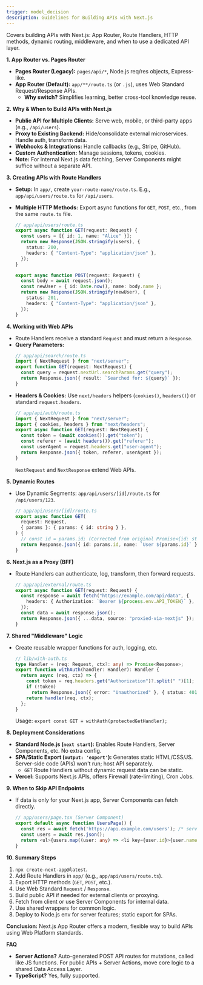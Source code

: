 ```yaml
---
trigger: model_decision
description: Guidelines for Building APIs with Next.js
---
```


Covers building APIs with Next.js: App Router, Route Handlers, HTTP methods, dynamic routing, middleware, and when to use a dedicated API layer.

**1. App Router vs. Pages Router**

- **Pages Router (Legacy):** `pages/api/*`, Node.js req/res objects, Express-like.
- **App Router (Default):** `app/**/route.ts` (or `.js`), uses Web Standard Request/Response APIs.
  - **Why switch?** Simplifies learning, better cross-tool knowledge reuse.

**2. Why & When to Build APIs with Next.js**

- **Public API for Multiple Clients:** Serve web, mobile, or third-party apps (e.g., `/api/users`).
- **Proxy to Existing Backend:** Hide/consolidate external microservices. Handle auth, transform data.
- **Webhooks & Integrations:** Handle callbacks (e.g., Stripe, GitHub).
- **Custom Authentication:** Manage sessions, tokens, cookies.
- **Note:** For internal Next.js data fetching, Server Components might suffice without a separate API.

**3. Creating APIs with Route Handlers**

- **Setup:** In `app/`, create `your-route-name/route.ts`. E.g., `app/api/users/route.ts` for `/api/users`.
- **Multiple HTTP Methods:** Export async functions for `GET`, `POST`, etc., from the same `route.ts` file.

  ```typescript
  // app/api/users/route.ts
  export async function GET(request: Request) {
    const users = [{ id: 1, name: "Alice" }];
    return new Response(JSON.stringify(users), {
      status: 200,
      headers: { "Content-Type": "application/json" },
    });
  }

  export async function POST(request: Request) {
    const body = await request.json();
    const newUser = { id: Date.now(), name: body.name };
    return new Response(JSON.stringify(newUser), {
      status: 201,
      headers: { "Content-Type": "application/json" },
    });
  }
  ```

**4. Working with Web APIs**

- Route Handlers receive a standard `Request` and must return a `Response`.
- **Query Parameters:**
  ```typescript
  // app/api/search/route.ts
  import { NextRequest } from "next/server";
  export function GET(request: NextRequest) {
    const query = request.nextUrl.searchParams.get("query");
    return Response.json({ result: `Searched for: ${query}` });
  }
  ```
- **Headers & Cookies:** Use `next/headers` helpers (`cookies()`, `headers()`) or standard `request.headers`.
  ```typescript
  // app/api/auth/route.ts
  import { NextRequest } from "next/server";
  import { cookies, headers } from "next/headers";
  export async function GET(request: NextRequest) {
    const token = (await cookies()).get("token");
    const referer = (await headers()).get("referer");
    const userAgent = request.headers.get("user-agent");
    return Response.json({ token, referer, userAgent });
  }
  ```
  `NextRequest` and `NextResponse` extend Web APIs.

**5. Dynamic Routes**

- Use Dynamic Segments: `app/api/users/[id]/route.ts` for `/api/users/123`.
  ```typescript
  // app/api/users/[id]/route.ts
  export async function GET(
    request: Request,
    { params }: { params: { id: string } },
  ) {
    // const id = params.id; (Corrected from original Promise<{id: string}>)
    return Response.json({ id: params.id, name: `User ${params.id}` });
  }
  ```

**6. Next.js as a Proxy (BFF)**

- Route Handlers can authenticate, log, transform, then forward requests.
  ```typescript
  // app/api/external/route.ts
  export async function GET(request: Request) {
    const response = await fetch("https://example.com/api/data", {
      headers: { Authorization: `Bearer ${process.env.API_TOKEN}` },
    });
    const data = await response.json();
    return Response.json({ ...data, source: "proxied-via-nextjs" });
  }
  ```

**7. Shared "Middleware" Logic**

- Create reusable wrapper functions for auth, logging, etc.
  ```typescript
  // lib/with-auth.ts
  type Handler = (req: Request, ctx?: any) => Promise<Response>;
  export function withAuth(handler: Handler): Handler {
    return async (req, ctx) => {
      const token = req.headers.get("Authorization")?.split(" ")[1]; // Example
      if (!token)
        return Response.json({ error: "Unauthorized" }, { status: 401 });
      return handler(req, ctx);
    };
  }
  ```
  Usage: `export const GET = withAuth(protectedGetHandler);`

**8. Deployment Considerations**

- **Standard Node.js (`next start`):** Enables Route Handlers, Server Components, etc. No extra config.
- **SPA/Static Export (`output: 'export'`):** Generates static HTML/CSS/JS. Server-side code (APIs) won't run; host API separately.
  - `GET` Route Handlers without dynamic request data can be static.
- **Vercel:** Supports Next.js APIs, offers Firewall (rate-limiting), Cron Jobs.

**9. When to Skip API Endpoints**

- If data is only for your Next.js app, Server Components can fetch directly.
  ```typescript
  // app/users/page.tsx (Server Component)
  export default async function UsersPage() {
    const res = await fetch('https://api.example.com/users'); /* server-side fetch */
    const users = await res.json();
    return <ul>{users.map((user: any) => <li key={user.id}>{user.name}</li>)}</ul>;
  }
  ```

**10. Summary Steps**

1.  `npx create-next-app@latest`.
2.  Add Route Handlers in `app/` (e.g., `app/api/users/route.ts`).
3.  Export HTTP methods (`GET`, `POST`, etc.).
4.  Use Web Standard `Request` / `Response`.
5.  Build public API if needed for external clients or proxying.
6.  Fetch from client or use Server Components for internal data.
7.  Use shared wrappers for common logic.
8.  Deploy to Node.js env for server features; static export for SPAs.

**Conclusion:** Next.js App Router offers a modern, flexible way to build APIs using Web Platform standards.

**FAQ**

- **Server Actions?** Auto-generated POST API routes for mutations, called like JS functions. For public APIs + Server Actions, move core logic to a shared Data Access Layer.
- **TypeScript?** Yes, fully supported.
